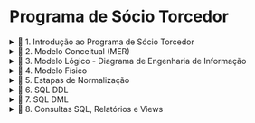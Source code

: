 # Programa de Sócio Torcedor

<details>

<summary>📘 1. Introdução ao Programa de Sócio Torcedor</summary>

  ## 1. Introdução ao Programa de Sócio Torcedor

  O programa de Sócio Torcedor é uma iniciativa de clubes de futebol voltada para o engajamento e fidelização dos seus torcedores, oferecendo a eles a oportunidade de apoiar diretamente o clube e, em troca, obter benefícios exclusivos. Comum em diversos times ao redor do mundo, esse programa se tornou uma fonte importante de receita para as equipes, complementando os ganhos com venda de ingressos, patrocínios e direitos de transmissão.

  A principal ideia por trás do programa é criar um vínculo mais próximo entre o clube e seus torcedores, oferecendo vantagens como prioridade na compra de ingressos, descontos em produtos oficiais, acesso a áreas exclusivas nos estádios, e a possibilidade de participar de eventos especiais, como encontros com jogadores e visitas às instalações do clube. Esse modelo de fidelização não apenas beneficia os torcedores, que têm acesso a experiências e serviços diferenciados, como também representa uma importante estratégia financeira e de marketing para o clube.

  Além dos benefícios diretos, o Sócio Torcedor incentiva uma base de fãs mais engajada e comprometida com o sucesso do clube, criando um ciclo de apoio mútuo. Muitos clubes oferecem diferentes planos, adaptando os benefícios e preços às preferências e possibilidades de cada torcedor, aumentando assim o alcance e a acessibilidade do programa.

  ### Exemplo para o Trabalho: Programa de Sócios "Camisa 7" do Botafogo de Futebol e Regatas


  Para o desenvolvimento do presente trabalho, utilizaremos como exemplo o programa de Sócio Torcedor do Botafogo de Futebol e Regatas, denominado "Camisa 7". Este programa é direcionado aos torcedores do Botafogo e oferece uma série de vantagens para aqueles que se tornam sócios, fortalecendo o vínculo entre o clube e sua torcida apaixonada.

  O programa "Camisa 7" concede aos sócios benefícios como prioridade e descontos na compra de ingressos, vantagens em produtos e serviços oficiais, acesso a eventos e experiências exclusivas, além de promoções junto a parceiros comerciais. Essa estrutura proporciona um caso rico para modelagem de banco de dados, uma vez que envolve uma diversidade de informações sobre o relacionamento entre o torcedor e o clube, planos de associação, regras de uso e diferentes tipos de benefícios e acessos.

  No decorrer do trabalho, focaremos na criação de uma estrutura de banco de dados que capture os principais aspectos do programa "Camisa 7", incluindo a modelagem de dados para sócios, planos, benefícios, e registros de transações, garantindo um sistema que pode sustentar tanto as operações internas do clube quanto o suporte aos torcedores cadastrados no programa.

  ## 2. Resumo sobre o Negócio


  O programa de sócios torcedores "Camisa 7" do Botafogo de Futebol e Regatas visa fortalecer a relação entre o clube e seus torcedores, oferecendo benefícios exclusivos para aqueles que aderirem ao programa. Atuando no setor esportivo e de entretenimento, o programa permite que os torcedores apoiem diretamente o clube, contribuindo para a sustentabilidade financeira e participando de um modelo de engajamento que vai além dos jogos.

  ### Ramo de Atuação


  O "Camisa 7" opera no mercado de fidelização esportiva, focado em oferecer vantagens exclusivas aos sócios torcedores, como prioridade na compra de ingressos, descontos em produtos oficiais, acesso a eventos exclusivos e outras experiências voltadas para os fãs.

  ### Tipos de Serviços e Benefícios

  <ul>
    <li>Prioridade e desconto na compra de ingressos para jogos do Botafogo.
    <li>Descontos em produtos oficiais do clube e de parceiros.
    <li>Acesso a áreas exclusivas do estádio.
    <li>Possibilidade de participar de eventos e experiências únicas com o clube, como visitas ao estádio e encontros com jogadores.
    <li>Benefícios relacionados a parceiros comerciais (lojas, restaurantes, academias, etc.).
  </ul>

  ### Principais Atores

  <ul>
    <li>Sócio Torcedor**: O torcedor cadastrado no programa, que possui diferentes níveis de adesão e benefícios.
    <li>Clube (Botafogo de Futebol e Regatas)**: Responsável por gerenciar o programa, estabelecer parcerias e promover os eventos e benefícios.
    <li>Fornecedores e Parceiros Comerciais**: Empresas e lojas que oferecem benefícios exclusivos aos sócios.
  </ul>

  ### Dados Essenciais

  <ul>
    <li>Informações pessoais dos sócios (nome, CPF, endereço, e-mail…).
    <li>Dados de adesão ao programa (tipo de plano, data de adesão, status…).
    <li>Histórico de benefícios e utilização de serviços.
    <li>Informações sobre pagamentos e renovação de planos.
    <li>Detalhes de eventos exclusivos e ingressos adquiridos.
  </ul>

  ### Fluxos de Processos Cotidianos

  <ul>
    <li>Adesão e Cancelamento**: Processo pelo qual o torcedor adere ao programa ou cancela sua inscrição.
    <li>Gerenciamento de Benefícios**: Atribuição e gestão dos benefícios que cada sócio tem direito, de acordo com o plano.
    <li>Compra de Ingressos**: Prioridade e descontos na compra de ingressos para partidas, com controle de disponibilidade e acesso.
    <li>Renovação de Planos**: Procedimento para renovação automática ou manual dos planos dos sócios.
  </ul>

  ### Regras e Restrições

  <ul>
    <li>Cada sócio tem direito a um único cadastro, identificado pelo CPF.
    <li>O sócio deve manter as mensalidades em dia para usufruir dos benefícios.
    <li>Há limites de quantidade e frequência para alguns benefícios, como a compra de ingressos com desconto.
    <li>As vantagens e os preços podem variar conforme o plano escolhido pelo torcedor.
  </ul>
</details>

<details>

<summary>📘 2. Modelo Conceitual (MER) </summary>

# Modelo Conceitual (MER)

## Introdução

O Modelo Conceitual é a primeira etapa na criação de um banco de dados e representa uma visão abstrata e de alto nível do sistema, descrevendo os principais elementos (entidades) e como eles se relacionam entre si. O objetivo do modelo conceitual é garantir que todos os requisitos do sistema sejam capturados de forma clara, sem se preocupar ainda com a estrutura física ou a implementação específica no banco de dados. É uma visão do “mundo real” do sistema, com foco em como os dados e informações devem ser organizados e compreendidos.

## Estrutura e Funcionamento do Modelo Conceitual

No Modelo Conceitual, usamos o Modelo Entidade-Relacionamento (MER) para identificar:

<ul>
  <li> Entidades: Representam os principais elementos do sistema, como pessoas, objetos ou eventos. Cada entidade é algo do “mundo real” que deve ser armazenado no banco de dados. No caso deste trabalho, as entidades incluem Sócio, Plano, Benefício, Ingresso, Pagamento, Setor_Estadio, Evento_Exclusivo, entre outras.

  <li> Atributos: São as características ou informações relevantes sobre cada entidade. Por exemplo, a entidade Sócio possui atributos como Nome, CPF, Endereço, Telefone, e Pontos_Socio. Esses atributos são as informações que devem ser registradas para cada instância da entidade.

  <li> Relacionamentos: Descrevem como as entidades estão conectadas. Cada relacionamento possui uma cardinalidade, que indica o tipo de ligação entre as entidades, como um-para-um (1:1), um-para-muitos (1:N), ou muitos-para-muitos (N:N). Os relacionamentos entre entidades são essenciais para definir a lógica de como os dados se conectam no sistema.

  <li> Cardinalidade: Define o número de instâncias de uma entidade que podem se associar a instâncias de outra entidade. Por exemplo, a relação entre Sócio e Plano é N:1, indicando que um sócio está associado a um único plano, mas um plano pode ter vários sócios.
</ul>

## Como o Modelo Conceitual foi Feito neste Trabalho

Neste trabalho, o Modelo Conceitual do sistema foi desenvolvido para organizar os dados de um programa de sócios torcedores de um clube de futebol, chamado "Camisa 7". Este modelo conceitual visa representar todos os dados relevantes do sistema, incluindo o gerenciamento de sócios, planos, pagamentos, ingressos, benefícios e eventos exclusivos para sócios.

### Principais Etapas do Desenvolvimento do Modelo Conceitual:

#### Identificação das Entidades:

As principais entidades identificadas foram:
<ul>
	<li> Sócio: Representa os membros do programa de sócios torcedores.
	<li> Plano: Representa os diferentes tipos de planos disponíveis para os sócios.
	<li> Benefício: Representa os benefícios oferecidos nos planos.
	<li> Ingresso: Representa os ingressos para eventos (jogos) que os sócios podem comprar com desconto.
	<li> Setor_Estadio: Representa as diferentes áreas do estádio onde os sócios podem adquirir ingressos.
	<li> Pagamento: Representa os pagamentos feitos pelos sócios para manterem sua adesão ao plano.
	<li> Evento_Exclusivo: Representa os eventos exclusivos disponíveis apenas para os sócios do clube.
</ul>

#### Definição dos Atributos:


Cada entidade recebeu uma série de atributos que descrevem suas características principais. Por exemplo:
<ul>
  <li> A entidade **Sócio** inclui atributos como `ID_Socio` (chave primária), `Nome`, `CPF`, `Endereço`, `Telefone`, `E-mail`, `Data_Adesao`, `Status_Socio`, e `Pontos_Socio`.
  <li> A entidade **Plano** inclui atributos como `ID_Plano` (chave primária), `Nome_Plano`, `Valor_Mensal`, `Valor_Anual` e `Descrição`.
</ul>
#### Definição dos Relacionamentos:


Para capturar as conexões entre as entidades, foram definidos vários relacionamentos, incluindo:
<ul>
  <li> ASSOCIADO_A: Relaciona Sócio e Plano, indicando que cada sócio é associado a um único plano, mas um plano pode ter vários sócios.
  <li> REALIZA: Relaciona Sócio e Pagamento, indicando que um sócio pode fazer vários pagamentos.
  <li> COMPRA: Relaciona Sócio e Ingresso, indicando que um sócio pode comprar vários ingressos.
  <li> PARTICIPA: Relaciona Sócio e Evento_Exclusivo via uma tabela intermediária, permitindo que sócios se inscrevam para participar de eventos exclusivos.
  <li> INCLUI: Representa a relação N:N entre Plano e Benefício. Essa relação indica que um plano pode incluir vários benefícios, e um benefício pode estar disponível em vários planos.
</ul>

#### Ajustes e Correções no Modelo Conceitual:

Após definir as entidades e relacionamentos, ajustes foram feitos para melhorar a clareza e a precisão do modelo. Atributos adicionais foram adicionados a algumas relações para capturar informações específicas (por exemplo, a quantidade de ingressos disponíveis para um setor específico). Também foi garantido que as setas de relacionamento estivessem corretamente apontadas das chaves estrangeiras para as chaves primárias correspondentes, reforçando a integridade dos dados no modelo.

## Conclusão do Modelo Conceitual

O modelo conceitual construído para o programa "Camisa 7" do Botafogo proporciona uma base clara e bem estruturada para o sistema de banco de dados. Ele descreve como cada entidade se relaciona com as demais e garante que todas as informações relevantes estão organizadas de forma lógica e compreensível. Esse modelo é fundamental para a próxima etapa do desenvolvimento do banco de dados, onde será criado o Modelo Lógico, que traduzirá essa visão conceitual em um formato mais próximo da implementação no banco de dados.
</details>

<details>

<summary>📘 3. Modelo Lógico - Diagrama de Engenharia de Informação</summary>

# Modelo Lógico - Diagrama de Engenharia de Informação

## Introdução

O Modelo Lógico é uma etapa intermediária entre o modelo conceitual e a implementação física no banco de dados. Ele representa a estrutura de dados de maneira mais detalhada, especificando as tabelas, chaves primárias, chaves estrangeiras e relacionamentos de forma que se aproxime do formato final a ser utilizado no banco de dados. O objetivo é traduzir as ideias do modelo conceitual em uma estrutura que possa ser implementada no sistema de gerenciamento de banco de dados (SGBD), garantindo a integridade e a consistência dos dados.

## Estrutura e Funcionamento do Modelo Lógico

No Modelo Lógico, cada entidade do modelo conceitual se torna uma tabela, e os relacionamentos entre as entidades são implementados usando chaves estrangeiras e, quando necessário, tabelas intermediárias. A modelagem lógica envolve:

### Tabelas e Atributos

<ul>
  <li> Cada entidade do modelo conceitual é convertida em uma tabela com atributos bem definidos.
  <li> Cada tabela possui uma chave primária (PK), que é um identificador único de cada registro, além de outros atributos que representam as informações que serão armazenadas.
</ul>

**Exemplo**: A entidade `Sócio` se tornou a tabela `Sócio`, contendo atributos como `ID_Socio` (PK), `Nome`, `CPF`, `Endereço`, `Pontos_Socio`, entre outros.

### Chaves Estrangeiras (FK)

<ul>
  <li> Para conectar as tabelas e garantir a integridade referencial, foram adicionadas chaves estrangeiras nas tabelas dependentes.
  <li> As chaves estrangeiras estabelecem relacionamentos entre as tabelas, apontando para a chave primária de outra tabela.
</ul>

**Exemplo**: Na tabela `Pagamento`, o campo `ID_Socio` é uma chave estrangeira que se conecta à chave primária `ID_Socio` na tabela `Sócio`. Isso indica que cada pagamento está associado a um sócio específico.

### Relacionamentos com Tabelas Intermediárias para Relacionamentos ‘N:N’


- Relacionamentos muitos-para-muitos (N:N) foram implementados usando tabelas intermediárias, chamadas de tabelas associativas. Cada tabela intermediária possui chaves estrangeiras que se conectam a duas tabelas principais, estabelecendo o relacionamento N:N de forma indireta.
  
  **Exemplos**:
  - `Plano_Beneficio`: Tabela intermediária entre `Plano` e `Benefício`, permitindo que um plano inclua vários benefícios e que cada benefício esteja disponível em vários planos.
  - `Participacao_Evento`: Relaciona `Sócio` e `Evento_Exclusivo`, permitindo que sócios possam participar de múltiplos eventos e que cada evento tenha a participação de vários sócios.
  - `Disponibilidade_Ingresso`: Conecta `Ingresso` e `Setor_Estadio`, permitindo a configuração de ingressos disponíveis para diferentes setores em cada jogo.

### Uso de Cardinalidades com Formato "Pé de Galinha"


No modelo lógico, os relacionamentos entre as tabelas são representados com linhas e símbolos que indicam a cardinalidade, utilizando o formato "pé de galinha":
- **‘1:N’**: Indica que uma ocorrência em uma tabela pode estar relacionada a várias ocorrências em outra tabela.
- **‘N:N’**: Indica um relacionamento muitos-para-muitos, que requer uma tabela intermediária.

  **Exemplo**: O relacionamento entre `Sócio` e `Plano` é 1:N (um sócio pertence a um único plano, mas um plano pode ter vários sócios), enquanto o relacionamento entre `Plano` e `Benefício` é N:N e é implementado através da tabela intermediária `Plano_Beneficio`.

## Tabelas e Relacionamentos Principais


| Tabela 1        | Tabela 2        | Cardinalidade | Implementação               | Descrição                                                                                   |
|-----------------|-----------------|---------------|-----------------------------|---------------------------------------------------------------------------------------------|
| Sócio           | Plano           | 1 : N         | Direta (FK em Sócio)        | Cada sócio está associado a um único plano, mas um plano pode ter vários sócios.            |
| Sócio           | Pagamento       | 1 : N         | Direta (FK em Pagamento)    | Um sócio pode realizar vários pagamentos, mas cada pagamento pertence a um único sócio.     |
| Pagamento       | Plano           | N : 1         | Direta (FK em Pagamento)    | Vários pagamentos podem estar vinculados a um único plano, mas cada pagamento é relacionado a um plano específico. |
| Sócio           | Ingresso        | 1 : N         | Direta (FK em Ingresso)     | Um sócio pode comprar vários ingressos, mas cada ingresso é comprado por um único sócio.    |
| Ingresso        | Setor_Estadio   | N : N         | Tabela Disponibilidade_Ingresso | Um ingresso pode estar disponível em vários setores, e um setor pode ter vários ingressos. |
| Sócio           | Evento_Exclusivo| N : N         | Tabela Participacao_Evento  | Um sócio pode participar de vários eventos exclusivos, e cada evento pode ter a participação de vários sócios. |
| Plano           | Benefício       | N : N         | Tabela Plano_Beneficio      | Um plano pode incluir vários benefícios, e um benefício pode estar disponível em vários planos. |

## O Funcionamento do Modelo Lógico no Sistema

O Modelo Lógico para o programa de sócios torcedores "Camisa 7" foi desenvolvido com o objetivo de organizar e estruturar todos os dados relacionados aos sócios, planos, pagamentos, ingressos, benefícios e eventos exclusivos. Esse modelo lógico descreve como cada tabela (entidade) está conectada a outras, definindo as interações permitidas entre os dados.

### Gerenciamento de Sócios e Planos


- A tabela `Sócio` está ligada à tabela `Plano` para garantir que cada sócio esteja associado a um plano específico, e os detalhes do plano, como valores mensal e anual, estão disponíveis na tabela `Plano`.
- Essa estrutura facilita o gerenciamento dos planos dos sócios e permite a atualização dos dados conforme necessário.

### Controle de Pagamentos


- A tabela `Pagamento` está relacionada a `Sócio` e `Plano`, permitindo registrar e monitorar os pagamentos realizados por cada sócio para o plano específico.
- A chave estrangeira `ID_Socio` em `Pagamento` conecta cada pagamento a um sócio específico, enquanto `ID_Plano` conecta ao plano relacionado, garantindo que o sistema possa verificar o status de pagamento de cada sócio.

### Distribuição de Ingressos e Setores do Estádio


- Com a tabela intermediária `Disponibilidade_Ingresso`, é possível definir a quantidade de ingressos disponíveis para cada setor do estádio em diferentes jogos.
- As conexões entre `Ingresso`, `Setor_Estadio` e `Disponibilidade_Ingresso` permitem gerenciar a disponibilidade de ingressos e organizar a venda por setor.

### Benefícios Associados aos Planos


- A tabela `Plano_Beneficio` conecta `Plano` e `Benefício`, permitindo que cada plano ofereça um conjunto de benefícios específicos.
- A estrutura N:N garante que benefícios possam ser oferecidos em múltiplos planos, e que cada plano possa ter vários benefícios, oferecendo flexibilidade no gerenciamento das vantagens dos sócios.

### Eventos Exclusivos para Sócios


- A tabela `Participacao_Evento` conecta `Sócio` e `Evento_Exclusivo`, permitindo que os sócios se inscrevam para participar de eventos exclusivos e que o clube possa monitorar a participação.
- Isso permite ao sistema registrar e gerenciar a participação dos sócios em eventos especiais oferecidos pelo programa.
</details>

<details>

<summary>📘 4. Modelo Físico</summary>

# Modelo Físico

## Introdução

O Modelo Físico é a etapa final de modelagem de dados, onde os conceitos do modelo lógico são traduzidos diretamente para o formato de um banco de dados relacional. Essa etapa envolve a definição detalhada de cada tabela, incluindo os tipos de dados, restrições, chaves primárias e estrangeiras, e qualquer regra adicional necessária para garantir a integridade e consistência dos dados.

Neste trabalho sobre o programa de sócios torcedores "Camisa 7" do Botafogo, o Modelo Físico descreve como os dados são organizados e armazenados no banco de dados, permitindo que o sistema funcione conforme planejado. Ele estabelece a estrutura real que será implementada no sistema de gerenciamento de banco de dados (SGBD) com o MySQL.

## Estrutura e Aplicação do Modelo Físico ao Programa de Sócios Torcedores

### Definição de Tabelas com Tipos de Dados Específicos

- Cada entidade do modelo lógico foi convertida em uma tabela física com um conjunto de campos (atributos).
- Os tipos de dados foram escolhidos com base na natureza das informações armazenadas: por exemplo, `VARCHAR` para textos como nome e e-mail, `DATE` para datas, `DECIMAL` para valores monetários e `BOOLEAN` para status.

### Chaves Primárias e Unicidade dos Registros

- Em cada tabela, um campo foi escolhido como chave primária (PK) para garantir que cada registro seja único. As chaves primárias permitem identificar cada linha de maneira exclusiva.
- Em tabelas intermediárias (como `Plano_Beneficio` para o relacionamento N:N entre `Plano` e `Benefício`), uma chave primária composta foi definida usando múltiplos campos para garantir a unicidade das combinações entre entidades.

  **Exemplos**:
  - `ID_Socio` é a chave primária na tabela `Sócio`, garantindo que cada sócio seja identificado unicamente.
  - Na tabela intermediária `Plano_Beneficio`, a chave primária composta (`ID_Plano`, `ID_Beneficio`) impede a duplicação de combinações entre planos e benefícios.

### Chaves Estrangeiras e Relacionamentos


- Para conectar as tabelas de maneira lógica e garantir a integridade referencial, foram definidas chaves estrangeiras (FK) que referenciam as chaves primárias de outras tabelas.
- Isso garante que os dados em uma tabela estejam sempre relacionados de forma consistente a dados de outras tabelas.

### Tabelas Intermediárias para Relacionamentos ‘N:N’


- Relacionamentos muitos-para-muitos, como entre `Planos` e `Benefícios` ou `Sócios` e `Eventos Exclusivos`, foram implementados usando tabelas intermediárias.
- Essas tabelas intermediárias, como `Plano_Beneficio` e `Participacao_Evento`, contêm chaves estrangeiras para ambas as tabelas principais, criando o relacionamento N:N de forma indireta.

### Restrições e Domínios para Garantir a Integridade dos Dados


- Foram aplicadas restrições adicionais, como `CHECK` para validar valores numéricos (por exemplo, garantir que os valores de descontos estejam entre 0 e 1), `UNIQUE` para garantir que determinados campos sejam únicos (por exemplo, CPF e e-mail dos sócios), e `DEFAULT` para definir valores padrão em campos booleanos e inteiros.
- Essas restrições ajudam a prevenir erros e manter a integridade dos dados no sistema.

  **Exemplo**: Em `Pagamento`, a restrição `CHECK` em `Valor_pago` garante que o valor do pagamento seja sempre positivo.

## Como o Modelo Físico se Relaciona com o Funcionamento do Programa "Camisa 7"


O Modelo Físico para o programa de sócios torcedores "Camisa 7" foi projetado para estruturar e organizar todos os dados necessários para o funcionamento do sistema. Aqui está como ele permite que o programa opere:

### Cadastro e Gestão de Sócios


- A tabela `Sócio` armazena todas as informações dos membros, incluindo o plano de associação e os pontos acumulados.
- As restrições garantem que o cadastro seja único, evitando duplicações de CPF e e-mail.

### Configuração e Atribuição de Planos e Benefícios


- `Plano` e `Benefício` são tabelas separadas que definem cada plano de associação e os benefícios correspondentes.
- A tabela intermediária `Plano_Beneficio` permite associar múltiplos benefícios a um plano específico, proporcionando flexibilidade na criação de diferentes pacotes para sócios.

### Controle de Pagamentos


- A tabela `Pagamento` armazena cada transação feita pelos sócios, conectando cada pagamento a um sócio específico. Isso permite monitorar o status de pagamento e o histórico financeiro de cada membro.

### Distribuição de Ingressos e Setores do Estádio


- `Ingresso` e `Setor_Estadio` permitem a compra de ingressos para eventos, com informações sobre descontos e setores disponíveis.
- `Disponibilidade_Ingresso` gerencia a quantidade de ingressos disponíveis em cada setor, ajudando no controle da ocupação dos espaços.

### Gestão de Eventos Exclusivos para Sócios


- `Evento_Exclusivo` armazena eventos que são acessíveis apenas aos sócios.
- A tabela `Participacao_Evento` permite registrar quais sócios participam de quais eventos, facilitando a organização e o controle de participação em eventos especiais.

## Conclusão


O Modelo Físico transforma o projeto conceitual e lógico em uma estrutura prática e implementável. Ele define como cada dado será armazenado e acessado, garantindo a integridade, consistência e organização do banco de dados para o programa "Camisa 7". Com essa estrutura física implementada no SGBD, o sistema será capaz de gerenciar as inscrições, pagamentos, benefícios, ingressos e eventos dos sócios de maneira eficiente e escalável.
</details>

<details>

<summary>📘 5. Estapas de Normalização</summary>

# Etapas de Normalização e Estrutura do Banco de Dados

## Introdução

A normalização de dados é um processo essencial na modelagem de bancos de dados relacionais. Ela organiza as tabelas e elimina redundâncias, garantindo que os dados sejam armazenados de forma eficiente e evitando inconsistências. No caso do programa de sócios torcedores "Camisa 7", a normalização foi aplicada para assegurar a integridade dos dados e otimizar o desempenho do banco de dados.

## Etapas de Normalização


Abaixo estão as principais etapas de normalização seguidas para garantir que os dados estivessem em conformidade com as regras de normalização. No final do processo, os dados já estavam organizados de maneira a eliminar redundâncias e garantir a consistência.

### 1FN - Primeira Forma Normal


Para uma tabela estar na Primeira Forma Normal (1FN), ela precisa:
- Ter somente valores atômicos, ou seja, não conter grupos repetitivos ou valores multivalorados.
- Garantir que cada campo tenha um único valor por registro.

No banco de dados do programa "Camisa 7", todas as tabelas estão na 1FN, pois cada campo contém apenas valores atômicos e não há grupos repetitivos.

### 2FN - Segunda Forma Normal


Para uma tabela estar na Segunda Forma Normal (2FN), ela deve:
- Estar na 1FN.
- Ter todos os atributos totalmente dependentes da chave primária, eliminando dependências parciais.

A 2FN é aplicada principalmente a tabelas com chaves primárias compostas. No modelo do "Camisa 7", todas as tabelas que possuem chaves primárias compostas (como tabelas intermediárias para relacionamentos N:N) foram organizadas para que cada atributo dependa totalmente da chave primária composta.

### 3FN - Terceira Forma Normal

Para uma tabela estar na Terceira Forma Normal (3FN), ela precisa:
- Estar na 2FN.
- Ter todos os atributos dependentes somente da chave primária, eliminando dependências transitivas.

No banco de dados "Camisa 7", todas as tabelas foram normalizadas até a 3FN, garantindo que cada atributo seja diretamente dependente da chave primária, sem dependências transitivas.

### Confirmação de Normalização

Após a aplicação das três formas normais, o banco de dados do programa "Camisa 7" está totalmente normalizado até a Terceira Forma Normal (3FN). Isso garante que os dados sejam organizados de forma lógica e eficiente, com eliminação de redundâncias e consistência referencial.

## Estrutura do Banco de Dados no Programa "Camisa 7"

O banco de dados foi projetado para estruturar e organizar todos os dados necessários para o funcionamento do programa de sócios torcedores "Camisa 7", conforme descrito nas seções de normalização e modelagem. 

### Tabelas e Relacionamentos Principais


Abaixo estão os principais relacionamentos e suas implementações na estrutura física do banco de dados:

| Tabela 1        | Tabela 2        | Cardinalidade | Implementação               | Descrição                                                                                   |
|-----------------|-----------------|---------------|-----------------------------|---------------------------------------------------------------------------------------------|
| Sócio           | Plano           | 1 : N         | Direta (FK em Sócio)        | Cada sócio está associado a um único plano, mas um plano pode ter vários sócios.            |
| Sócio           | Pagamento       | 1 : N         | Direta (FK em Pagamento)    | Um sócio pode realizar vários pagamentos, mas cada pagamento pertence a um único sócio.     |
| Pagamento       | Plano           | N : 1         | Direta (FK em Pagamento)    | Vários pagamentos podem estar vinculados a um único plano, mas cada pagamento é relacionado a um plano específico. |
| Sócio           | Ingresso        | 1 : N         | Direta (FK em Ingresso)     | Um sócio pode comprar vários ingressos, mas cada ingresso é comprado por um único sócio.    |
| Ingresso        | Setor_Estadio   | N : N         | Tabela Disponibilidade_Ingresso | Um ingresso pode estar disponível em vários setores, e um setor pode ter vários ingressos. |
| Sócio           | Evento_Exclusivo| N : N         | Tabela Participacao_Evento  | Um sócio pode participar de vários eventos exclusivos, e cada evento pode ter a participação de vários sócios. |
| Plano           | Benefício       | N : N         | Tabela Plano_Beneficio      | Um plano pode incluir vários benefícios, e um benefício pode estar disponível em vários planos. |

### Como a Estrutura Suporta o Programa "Camisa 7"


O Modelo Físico foi projetado para permitir o funcionamento completo do programa de sócios torcedores "Camisa 7". Abaixo estão algumas das funcionalidades e como a estrutura do banco de dados as suporta:

- **Cadastro e Gestão de Sócios**: A tabela `Sócio` armazena todas as informações dos membros, incluindo o plano de associação e os pontos acumulados, garantindo que o cadastro seja único, sem duplicações de CPF e e-mail.
  
- **Configuração e Atribuição de Planos e Benefícios**: As tabelas `Plano` e `Benefício` definem os planos de associação e os benefícios correspondentes, enquanto a tabela intermediária `Plano_Beneficio` associa múltiplos benefícios a um plano específico.

- **Controle de Pagamentos**: A tabela `Pagamento` registra cada transação realizada pelos sócios, conectando o pagamento a um sócio específico e ao plano correspondente.

- **Distribuição de Ingressos e Setores do Estádio**: `Ingresso` e `Setor_Estadio` facilitam a venda de ingressos para eventos com informações sobre descontos e setores. A tabela `Disponibilidade_Ingresso` gerencia a quantidade de ingressos disponíveis por setor.

- **Gestão de Eventos Exclusivos para Sócios**: `Evento_Exclusivo` armazena eventos exclusivos para sócios, e a tabela `Participacao_Evento` permite registrar quais sócios participam de quais eventos.

## Conclusão

A estrutura do banco de dados para o programa "Camisa 7" foi cuidadosamente normalizada até a Terceira Forma Normal (3FN), garantindo que todos os dados sejam armazenados de forma eficiente e consistente. O Modelo Físico transforma o projeto conceitual e lógico em uma estrutura prática e implementável, assegurando que o sistema seja capaz de gerenciar as inscrições, pagamentos, benefícios, ingressos e eventos dos sócios de maneira eficiente e escalável.
</details>

<details>

<summary>📘 6. SQL DDL</summary>

# Programa de Sócios "Camisa 7" - Banco de Dados

## Introdução ao DDL

DDL (Data Definition Language) é uma linguagem utilizada no SQL para definir e gerenciar a estrutura de um banco de dados. Por meio de comandos DDL, é possível criar, alterar e excluir tabelas e outros objetos no banco de dados. Os comandos DDL incluem `CREATE`, `ALTER`, `DROP`, entre outros, e são fundamentais para a construção da estrutura física de um banco de dados relacional.

Neste trabalho, o DDL foi utilizado para criar as tabelas que representam as principais entidades do programa de sócios torcedores "Camisa 7" do Botafogo. Cada tabela foi definida com atributos específicos, tipos de dados apropriados e restrições de integridade, como chaves primárias, chaves estrangeiras e restrições de unicidade, para garantir que o banco de dados funcione de maneira consistente e eficiente. O objetivo foi traduzir o modelo lógico em uma estrutura física implementável, organizada de forma que permita o gerenciamento de sócios, planos, pagamentos, ingressos, benefícios e eventos exclusivos para sócios.

Abaixo está o código DDL para a criação do banco de dados do programa "Camisa 7", incluindo todas as tabelas e seus relacionamentos:

```
-- Criação do Banco de Dados 
CREATE DATABASE ProgramaSocioCamisa7; 
USE ProgramaSocioCamisa7;

-- Tabela Plano
CREATE TABLE Plano (
    ID_Plano INT PRIMARY KEY,
    Nome_Plano VARCHAR(50) UNIQUE NOT NULL,
    Valor_mensal DECIMAL(10,2) NOT NULL CHECK (Valor_mensal >= 0),
    Valor_anual DECIMAL(10,2) NOT NULL CHECK (Valor_anual >= 0),
    Descrição TEXT
);

-- Tabela Sócio
CREATE TABLE Sócio (
    ID_Socio INT PRIMARY KEY,
    Nome VARCHAR(100) NOT NULL,
    Email VARCHAR(100) UNIQUE NOT NULL,
    CPF CHAR(11) UNIQUE NOT NULL,
    Endereço VARCHAR(255) NOT NULL,
    Telefone VARCHAR(15) NOT NULL,
    Data_adesao DATE NOT NULL,
    Status_socio BOOLEAN DEFAULT TRUE,
    Pontos_socio INT DEFAULT 0,
    ID_Plano INT NOT NULL,
    FOREIGN KEY (ID_Plano) REFERENCES Plano(ID_Plano)
);

-- Tabela Benefício
CREATE TABLE Benefício (
    ID_Beneficio INT PRIMARY KEY,
    Tipo_Beneficio VARCHAR(50) NOT NULL,
    Quantidade_limite INT DEFAULT 1 CHECK (Quantidade_limite >= 0),
    Pontos_necessarios INT DEFAULT 0 CHECK (Pontos_necessarios >= 0),
    Descrição TEXT
);

-- Tabela Pagamento
CREATE TABLE Pagamento (
    ID_Pagamento INT PRIMARY KEY,
    Data_pagamento DATE NOT NULL,
    Valor_pago DECIMAL(10,2) NOT NULL CHECK (Valor_pago >= 0),
    Metodo_pagamento VARCHAR(20) NOT NULL,
    Status_pagamento BOOLEAN DEFAULT TRUE,
    ID_Socio INT NOT NULL,
    ID_Plano INT NOT NULL,
    FOREIGN KEY (ID_Socio) REFERENCES Sócio(ID_Socio),
    FOREIGN KEY (ID_Plano) REFERENCES Plano(ID_Plano)
);

-- Tabela Ingresso
CREATE TABLE Ingresso (
    ID_Ingresso INT PRIMARY KEY,
    Jogo VARCHAR(50) NOT NULL,
    Data_jogo DATE NOT NULL,
    Desconto DECIMAL(5,2) DEFAULT 0 CHECK (Desconto BETWEEN 0 AND 1),
    ID_Socio INT NOT NULL,
    FOREIGN KEY (ID_Socio) REFERENCES Sócio(ID_Socio)
);

-- Tabela Setor_Estadio
CREATE TABLE Setor_Estadio (
    ID_Setor INT PRIMARY KEY,
    Nome_Setor VARCHAR(50) UNIQUE NOT NULL,
    Preço DECIMAL(10,2) NOT NULL CHECK (Preço >= 0)
);

-- Tabela Disponibilidade_Ingresso (Intermediária para Ingresso e Setor_Estadio)
CREATE TABLE Disponibilidade_Ingresso (
    ID_Ingresso INT NOT NULL,
    ID_Setor INT NOT NULL,
    Quantidade_disponivel INT DEFAULT 0 CHECK (Quantidade_disponivel >= 0),
    PRIMARY KEY (ID_Ingresso, ID_Setor),
    FOREIGN KEY (ID_Ingresso) REFERENCES Ingresso(ID_Ingresso),
    FOREIGN KEY (ID_Setor) REFERENCES Setor_Estadio(ID_Setor)
);

-- Tabela Evento_Exclusivo
CREATE TABLE Evento_Exclusivo (
    ID_Evento INT PRIMARY KEY,
    Nome_evento VARCHAR(100) NOT NULL,
    Data_evento DATE NOT NULL,
    Localização VARCHAR(255) NOT NULL,
    Capacidade INT CHECK (Capacidade >= 0)
);

-- Tabela Participacao_Evento (Intermediária para Sócio e Evento_Exclusivo)
CREATE TABLE Participacao_Evento (
    ID_Socio INT NOT NULL,
    ID_Evento INT NOT NULL,
    Data_inscricao DATE NOT NULL,
    PRIMARY KEY (ID_Socio, ID_Evento),
    FOREIGN KEY (ID_Socio) REFERENCES Sócio(ID_Socio),
    FOREIGN KEY (ID_Evento) REFERENCES Evento_Exclusivo(ID_Evento)
);

-- Tabela Plano_Beneficio (Intermediária para Plano e Benefício)
CREATE TABLE Plano_Beneficio (
    ID_Plano INT NOT NULL,
    ID_Beneficio INT NOT NULL,
    PRIMARY KEY (ID_Plano, ID_Beneficio),
    FOREIGN KEY (ID_Plano) REFERENCES Plano(ID_Plano),
    FOREIGN KEY (ID_Beneficio) REFERENCES Benefício(ID_Beneficio)
);
```
</details>

<details>

<summary>📘 7. SQL DML</summary>

# Inserção de Dados - Programa de Sócios "Camisa 7"

## Introdução à DML e Inserção de Dados

A DML (Data Manipulation Language) é a linguagem usada no SQL para manipular os dados dentro de uma estrutura de banco de dados já criada. Com a DML, podemos realizar operações de inserção (`INSERT`), atualização (`UPDATE`), exclusão (`DELETE`) e consulta (`SELECT`) sobre os dados armazenados nas tabelas.

Para o programa de sócios torcedores "Camisa 7", foi feito o uso da DML para realizar a inserção inicial de dados em cada tabela, com o objetivo de popular o banco de dados com informações sobre planos de sócios, membros cadastrados, benefícios, pagamentos, ingressos, setores do estádio, eventos exclusivos e associações de benefícios com planos. Abaixo está o código DML utilizado para a inserção de dados em cada uma das tabelas, garantindo um conjunto de dados inicial para testes e operações do sistema.

```
-- Inserção de dados na tabela Plano
INSERT INTO Plano (ID_Plano, Nome_Plano, Valor_mensal, Valor_anual, Descrição)
VALUES
(1, 'Plano Bronze', 29.99, 299.99, 'Acesso básico aos jogos.'),
(2, 'Plano Prata', 49.99, 499.99, 'Acesso intermediário com descontos em ingressos.'),
(3, 'Plano Ouro', 79.99, 799.99, 'Acesso completo com eventos exclusivos e descontos especiais.');

-- Inserção de dados na tabela Sócio
INSERT INTO Sócio (ID_Socio, Nome, Email, CPF, Endereço, Telefone, Data_adesao, Status_socio, Pontos_socio, ID_Plano)
VALUES
(1, 'Carlos Silva', 'carlos.silva@example.com', '12345678901', 'Rua das Flores, 123', '21987654321', '2023-01-15', TRUE, 100, 1),
(2, 'Ana Pereira', 'ana.pereira@example.com', '23456789012', 'Avenida Brasil, 456', '21912345678', '2022-05-20', TRUE, 200, 2),
(3, 'Pedro Souza', 'pedro.souza@example.com', '34567890123', 'Praça Central, 789', '21987651234', '2021-09-10', FALSE, 50, 3);

-- Inserção de dados na tabela Benefício
INSERT INTO Benefício (ID_Beneficio, Tipo_Beneficio, Quantidade_limite, Pontos_necessarios, Descrição)
VALUES
(1, 'Desconto em Ingresso', 5, 100, 'Desconto de 10% nos ingressos dos jogos.'),
(2, 'Acesso VIP', 2, 200, 'Acesso à área VIP em dois eventos por ano.'),
(3, 'Brinde Exclusivo', 1, 300, 'Receba um brinde exclusivo do clube.');

-- Inserção de dados na tabela Pagamento
INSERT INTO Pagamento (ID_Pagamento, Data_pagamento, Valor_pago, Metodo_pagamento, Status_pagamento, ID_Socio, ID_Plano)
VALUES
(1, '2023-02-15', 29.99, 'Cartão de Crédito', TRUE, 1, 1),
(2, '2023-03-20', 49.99, 'Boleto Bancário', TRUE, 2, 2),
(3, '2023-04-10', 79.99, 'Pix', FALSE, 3, 3);

-- Inserção de dados na tabela Ingresso
INSERT INTO Ingresso (ID_Ingresso, Jogo, Data_jogo, Desconto, ID_Socio)
VALUES
(1, 'Jogo A', '2023-05-01', 0.1, 1),
(2, 'Jogo B', '2023-05-15', 0.2, 2),
(3, 'Jogo C', '2023-06-01', 0.15, 3);

-- Inserção de dados na tabela Setor_Estadio
INSERT INTO Setor_Estadio (ID_Setor, Nome_Setor, Preço)
VALUES
(1, 'Arquibancada', 50.00),
(2, 'Cadeira Inferior', 100.00),
(3, 'Cadeira Superior', 80.00);

-- Inserção de dados na tabela Disponibilidade_Ingresso
INSERT INTO Disponibilidade_Ingresso (ID_Ingresso, ID_Setor, Quantidade_disponivel)
VALUES
(1, 1, 100),
(2, 2, 150),
(3, 3, 120);

-- Inserção de dados na tabela Evento_Exclusivo
INSERT INTO Evento_Exclusivo (ID_Evento, Nome_evento, Data_evento, Localização, Capacidade)
VALUES
(1, 'Evento Especial A', '2023-07-10', 'Estádio Central', 500),
(2, 'Evento Especial B', '2023-08-20', 'Arena Norte', 300),
(3, 'Evento Especial C', '2023-09-15', 'Estádio Sul', 400);

-- Inserção de dados na tabela Participacao_Evento
INSERT INTO Participacao_Evento (ID_Socio, ID_Evento, Data_inscricao)
VALUES
(1, 1, '2023-06-01'),
(2, 2, '2023-07-15'),
(3, 3, '2023-08-10');

-- Inserção de dados na tabela Plano_Beneficio (sem duplicação)
INSERT INTO Plano_Beneficio (ID_Plano, ID_Beneficio)
VALUES
(1, 1),
(1, 2),
(2, 1),
(2, 2),
(3, 1),
(3, 2),
(3, 3);
```
</details>

<details>

<summary>📘 8. Consultas SQL, Relatórios e Views</summary>

## Consultas SQL, Relatórios e Views

A segunda etapa do trabalho envolve a criação de consultas SQL, relatórios e views que permitirão uma análise detalhada dos dados do programa de sócios "Camisa 7". Abaixo está uma descrição e o código SQL das principais consultas e views para extrair dados, gerar relatórios e acessar informações específicas de maneira organizada e eficiente.

### 1. Consultas SQL

As consultas SQL foram desenvolvidas para responder a diversas necessidades do sistema, como listar sócios ativos, calcular a pontuação acumulada, verificar pagamentos pendentes e identificar benefícios disponíveis para cada sócio.